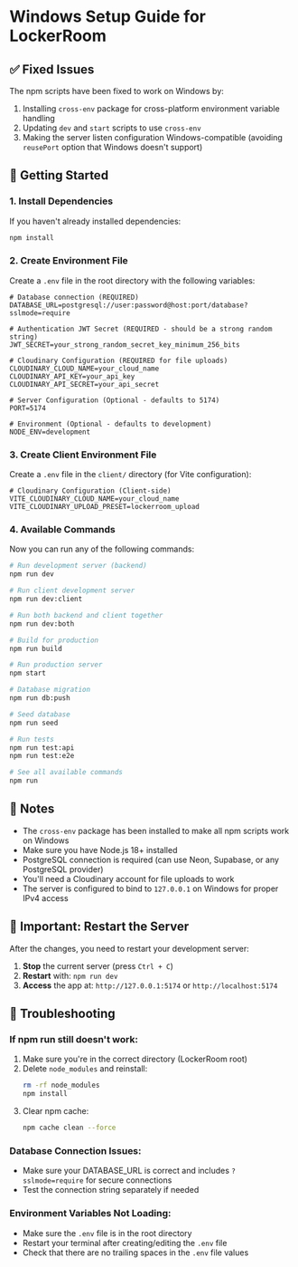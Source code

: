 # Windows Setup Guide for LockerRoom

## ✅ Fixed Issues

The npm scripts have been fixed to work on Windows by:
1. Installing `cross-env` package for cross-platform environment variable handling
2. Updating `dev` and `start` scripts to use `cross-env`
3. Making the server listen configuration Windows-compatible (avoiding `reusePort` option that Windows doesn't support)

## 🚀 Getting Started

### 1. Install Dependencies

If you haven't already installed dependencies:

```bash
npm install
```

### 2. Create Environment File

Create a `.env` file in the root directory with the following variables:

```env
# Database connection (REQUIRED)
DATABASE_URL=postgresql://user:password@host:port/database?sslmode=require

# Authentication JWT Secret (REQUIRED - should be a strong random string)
JWT_SECRET=your_strong_random_secret_key_minimum_256_bits

# Cloudinary Configuration (REQUIRED for file uploads)
CLOUDINARY_CLOUD_NAME=your_cloud_name
CLOUDINARY_API_KEY=your_api_key
CLOUDINARY_API_SECRET=your_api_secret

# Server Configuration (Optional - defaults to 5174)
PORT=5174

# Environment (Optional - defaults to development)
NODE_ENV=development
```

### 3. Create Client Environment File

Create a `.env` file in the `client/` directory (for Vite configuration):

```env
# Cloudinary Configuration (Client-side)
VITE_CLOUDINARY_CLOUD_NAME=your_cloud_name
VITE_CLOUDINARY_UPLOAD_PRESET=lockerroom_upload
```

### 4. Available Commands

Now you can run any of the following commands:

```bash
# Run development server (backend)
npm run dev

# Run client development server
npm run dev:client

# Run both backend and client together
npm run dev:both

# Build for production
npm run build

# Run production server
npm start

# Database migration
npm run db:push

# Seed database
npm run seed

# Run tests
npm run test:api
npm run test:e2e

# See all available commands
npm run
```

## 📝 Notes

- The `cross-env` package has been installed to make all npm scripts work on Windows
- Make sure you have Node.js 18+ installed
- PostgreSQL connection is required (can use Neon, Supabase, or any PostgreSQL provider)
- You'll need a Cloudinary account for file uploads to work
- The server is configured to bind to `127.0.0.1` on Windows for proper IPv4 access

## 🔄 Important: Restart the Server

After the changes, you need to restart your development server:

1. **Stop** the current server (press `Ctrl + C`)
2. **Restart** with: `npm run dev`
3. **Access** the app at: `http://127.0.0.1:5174` or `http://localhost:5174`

## 🔧 Troubleshooting

### If npm run still doesn't work:

1. Make sure you're in the correct directory (LockerRoom root)
2. Delete `node_modules` and reinstall:
   ```bash
   rm -rf node_modules
   npm install
   ```
3. Clear npm cache:
   ```bash
   npm cache clean --force
   ```

### Database Connection Issues:

- Make sure your DATABASE_URL is correct and includes `?sslmode=require` for secure connections
- Test the connection string separately if needed

### Environment Variables Not Loading:

- Make sure the `.env` file is in the root directory
- Restart your terminal after creating/editing the `.env` file
- Check that there are no trailing spaces in the `.env` file values

